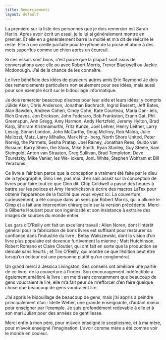 ```yaml
---
title: Remerciements
layout: default
---
```


La première sur la liste des personnes que je dois remercier est Sarah
Harlin. Après avoir écrit un essai, je le lui ai généralement montré en
premier. Et elle en a généralement barré la moitié et m’a dit de
réécrire le reste. Elle a une oreille parfaite pour le rythme de la
prose et aboie à des mots superflus comme un chien après un écureuil.

Si ces essais sont bons, c’est parce que la plupart sont issus de
conversations avec elle ou avec Robert Morris, Trevor Blackwell ou
Jackie Mcdonough. J’ai de la chance de les connaître.

Le livre bénéficie des idées de plusieurs autres amis Eric Raymond Je
dois des remerciements particuliers non seulement pour ses idées, mais
aussi pour son exemple écrit sur le bidouillage informatique.

Je dois remercier beaucoup d’autres pour leur aide et leurs idées, y
compris Jülide Aker, Chris Anderson, Jonathan Bachrach, Ingrid Bassett,
Jeff Bates, Alan Bawden, Andrew Cohen, Cindy Cohn, Kate Courteau, Maria
Dan- iels, Rich Draves, Jon Erickson, John Foderaro, Bob Frankston,
Erann Gat, Phil Greenspun, Ann Gregg, Amy Harmon, Andy Hertzfeld, Jeremy
Hylton, Brad Karp, Shriram Krishnamurthi, Fritz Kunze, Joel Lehrer,
Henry Leitner, Larry Lessig, Simon London, John McCarthy, Doug McIlroy,
Rob Malda, Julie Mallozzi, Matz, Larry Mihalko, Mark Nitz- berg, North
Shore United, Peter Norvig, the Parmets, Sesha Pratap, Joel Rainey,
Jonathan Rees, Guido van Rossum, Barry Shein, the Sloos, Mike Smith,
Ryan Stanley, Guy Steele, Sam Steingold, Anton van Straaten, Greg
Sullivan, Brad Templeton, Dave Touretzky, Mike Vanier, les We- ickers,
JonL White, Stephen Wolfram et Bill Yerazunis.

Ce livre a l’air bien parce que la conception a vraiment été faite par
le dieu de la typographie, Gino Lee, pas moi. J’en sais assez sur la
conception de livres pour faire tout ce que Gino dit. Chip Coldwell a
passé des heures à battre sur les polices et Amy Hendrickson à écrire
des macros LaTex pour obtenir l’apparence de la facilité que vous voyez
ici. La couverture, curieusement, a été conçue dans un sens par Robert
Morris, qui a allumé le Gimp et a fait une intervention chirurgicale sur
la version précédente. Merci à Gilberte Houbart pour son ingéniosité et
son insistance à extraire des images de sources du monde entier.

Les gars d’O’Reilly ont fait un excellent travail : Allen Noren, dont
l’intérêt général pour la fabrication de bons livres est suffisant pour
restaurer sa confiance dans l’industrie du livre ; Betsy Waliszewski,
dont la vision d’un livre plus populaire est devenue furtivement la
mienne ; Matt Hutchinson, Robert Romano et Claire Cloutier, qui ont fait
en sorte que la production se déroule sans heurts ; et Tim O’Reilly, qui
montre ce que l’édition peut être lorsqu’un éditeur est une personne
plutôt qu’un conglomérat.

Un grand merci à Jessica Livingston. Ses conseils ont amélioré une
partie de ce livre, de la couverture à l’index. Son encouragement
indéfectible a également amélioré le livre : en me disant constamment
que beaucoup de gens voudraient le lire, elle m’a fait peur de
m’efforcer d’en faire quelque chose que beaucoup de gens voudraient
lire.

J’ai appris le bidouillage de beaucoup de gens, mais j’ai appris à
peindre principalement d’un : Idelle Weber, une grande enseignante,
d’autant mieux pour enseigner par l’exemple. Je suis profondément
redevable à elle et à son mari Julian pour des années de gentillesse.

Merci enfin à mon père, pour m’avoir enseigné le scepticisme, et à ma
mère, pour m’avoir enseigné l’imagination. L’avoir comme mère a été
comme voir le monde en couleur.
